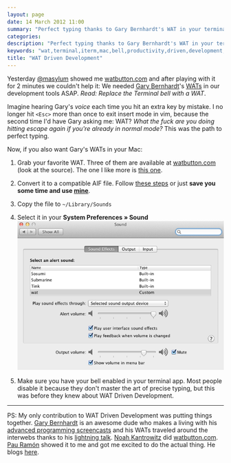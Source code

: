 ```yaml
---
layout: page
date: 14 March 2012 11:00
summary: "Perfect typing thanks to Gary Bernhardt's WAT in your terminal"
categories: 
description: "Perfect typing thanks to Gary Bernhardt's WAT in your terminal"
keywords: "wat,terminal,iterm,mac,bell,productivity,driven,development,watbutton,sound"
title: "WAT Driven Development"
---
```


<style>
  .article li p { margin: 0 0 0.5em 0; }
  .article img { margin-top: 20px; }
</style>

Yesterday [@masylum](https://twitter.com/#!/masylum) showed me [watbutton.com](http://watbutton.com/) and after playing with it for 2 minutes we couldn't help it:
We needed [Gary Bernhardt](http://twitter.com/#!/garybernhardt)'s [WATs](https://www.destroyallsoftware.com/talks/wat) in our development tools ASAP. *Read: Replace the Terminal bell with a WAT*.

Imagine hearing Gary's *voice* each time you hit an extra key by mistake. I no longer hit `<Esc>` more than once to exit insert mode in vim, because the second time I'd have Gary asking me: WAT? *What the fuck are you doing hitting escape again if you're already in normal mode?* This was the path to perfect typing.

Now, if you also want Gary's WATs in your Mac:

1. Grab your favorite WAT.
  Three of them are available at [watbutton.com](http://watbutton.com/) (look at the source). The one I like more is [this one](http://watbutton.com/wat1.mp3).

2. Convert it to a compatible AIF file.
  Follow [these steps](http://www.mymacosx.com/snow-leopard/custom-alert-sounds-mac-os-leopard.html) or just **save you some time and use [mine](/files/wat-driven-development/wat.aif)**.

3. Copy the file to `~/Library/Sounds`

4. Select it in your **System Preferences &raquo; Sound**
  ![System Preferences](/files/wat-driven-development/preferences.png)

5. Make sure you have your bell enabled in your terminal app. Most people disable it because they don't master the art of precise typing, but this was before they knew about WAT Driven Development.

---

PS: My only contribution to WAT Driven Development was putting things together. [Gary Bernhardt](https://twitter.com/#!/garybernhardt) is an awesome dude who makes a living with his [advanced programming screencasts](https://www.destroyallsoftware.com/) and his WATs traveled around the interwebs thanks to his [lightning talk](https://www.destroyallsoftware.com/talks/wat).
[Noah Kantrowitz](https://twitter.com/#!/kantrn) did [watbutton.com](http://watbutton.com/). [Pau Ramón](https://twitter.com/#!/masylum) showed it to me and got me excited to do the actual thing. He blogs [here](http://pau.calepin.co/).
